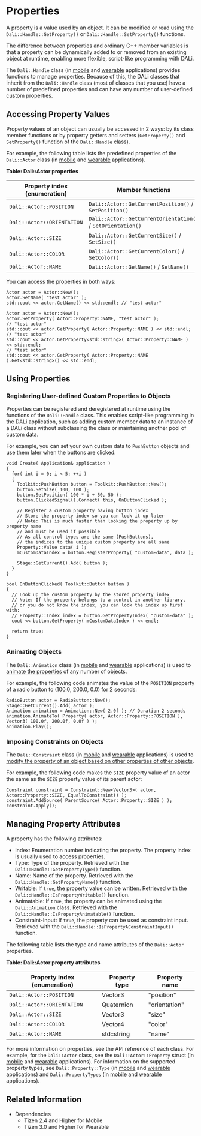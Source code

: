 # Properties


A property is a value used by an object. It can be modified or read using the `Dali::Handle::GetProperty()` or `Dali::Handle::SetProperty()` functions.

The difference between properties and ordinary C++ member variables is that a property can be dynamically added to or removed from an existing object at runtime, enabling more flexible, script-like programming with DALi.

The `Dali::Handle` class (in [mobile](../../../api/mobile/latest/classDali_1_1Handle.html) and [wearable](../../../api/wearable/latest/classDali_1_1Handle.html) applications) provides functions to manage properties. Because of this, the DALi classes that inherit from the `Dali::Handle` class (most of classes that you use) have a number of predefined properties and can have any number of user-defined custom properties.

## Accessing Property Values

Property values of an object can usually be accessed in 2 ways: by its class member functions or by property getters and setters (`GetProperty()` and `SetProperty()` function of the `Dali::Handle` class).

For example, the following table lists the predefined properties of the `Dali::Actor` class (in [mobile](../../../api/mobile/latest/classDali_1_1Actor.html) and [wearable](../../../api/wearable/latest/classDali_1_1Actor.html) applications).

**Table: Dali::Actor properties**

| Property index (enumeration) | Member functions                         |
|------------------------------|------------------------------------------|
| `Dali::Actor::POSITION`      | `Dali::Actor::GetCurrentPosition()` / `SetPosition()` |
| `Dali::Actor::ORIENTATION`   | `Dali::Actor::GetCurrentOrientation()` / `SetOrientation()` |
| `Dali::Actor::SIZE`          | `Dali::Actor::GetCurrentSize()` / `SetSize()` |
| `Dali::Actor::COLOR`         | `Dali::Actor::GetCurrentColor()` / `SetColor()` |
| `Dali::Actor::NAME`          | `Dali::Actor::GetName()` / `SetName()`   |

You can access the properties in both ways:

```
Actor actor = Actor::New();
actor.SetName( "test actor" );
std::cout << actor.GetName() << std::endl; // "test actor"
```

```
Actor actor = Actor::New();
actor.SetProperty( Actor::Property::NAME, "test actor" );
// "test actor"
std::cout << actor.GetProperty( Actor::Property::NAME ) << std::endl;
// "test actor"
std::cout << actor.GetProperty<std::string>( Actor::Property::NAME ) << std::endl;
// "test actor"
std::cout << actor.GetProperty( Actor::Property::NAME ).Get<std::string>() << std::endl;
```

## Using Properties

### Registering User-defined Custom Properties to Objects

Properties can be registered and deregistered at runtime using the functions of the `Dali::Handle` class. This enables script-like programming in the DALi application, such as adding custom member data to an instance of a DALi class without subclassing the class or maintaining another pool of custom data.

For example, you can set your own custom data to `PushButton` objects and use them later when the buttons are clicked:

```
void Create( Application& application )
{
  for( int i = 0; i < 5; ++i )
  {
    Toolkit::PushButton button = Toolkit::PushButton::New();
    button.SetSize( 100, 100 );
    button.SetPosition( 100 * i + 50, 50 );
    button.ClickedSignal().Connect( this, OnButtonClicked );

    // Register a custom property having button index
    // Store the property index so you can look it up later
    // Note: This is much faster than looking the property up by property name
    // and must be used if possible
    // As all control types are the same (PushButtons),
    // the indices to the unique custom property are all same
    Property::Value data( i );
    mCustomDataIndex = button.RegisterProperty( "custom-data", data );

    Stage::GetCurrent().Add( button );
  }
}

bool OnButtonClicked( Toolkit::Button button )
{
  // Look up the custom property by the stored property index
  // Note: If the property belongs to a control in another library,
  // or you do not know the index, you can look the index up first with:
  // Property::Index index = button.GetPropertyIndex( "custom-data" );
  cout << button.GetProperty( mCustomDataIndex ) << endl;

  return true;
}
```

### Animating Objects

The `Dali::Animation` class (in [mobile](../../../api/mobile/latest/classDali_1_1Animation.html) and [wearable](../../../api/wearable/latest/classDali_1_1Animation.html) applications) is used to [animate the properties](animation.md) of any number of objects.

For example, the following code animates the value of the `POSITION` property of a radio button to (100.0, 200.0, 0.0) for 2 seconds:

```
RadioButton actor = RadioButton::New();
Stage::GetCurrent().Add( actor );
Animation animation = Animation::New( 2.0f ); // Duration 2 seconds
animation.AnimateTo( Property( actor, Actor::Property::POSITION ), Vector3( 100.0f, 200.0f, 0.0f ) );
animation.Play();
```

### Imposing Constraints on Objects

The `Dali::Constraint` class (in [mobile](../../../api/mobile/latest/classDali_1_1Constraint.html) and [wearable](../../../api/wearable/latest/classDali_1_1Constraint.html) applications) is used to [modify the property of an object based on other properties of other objects](constraints.md).

For example, the following code makes the `SIZE` property value of an actor the same as the `SIZE` property value of its parent actor:

```
Constraint constraint = Constraint::New<Vector3>( actor, Actor::Property::SIZE, EqualToConstraint() );
constraint.AddSource( ParentSource( Actor::Property::SIZE ) );
constraint.Apply();
```

## Managing Property Attributes

A property has the following attributes:

- Index: Enumeration number indicating the property. The property index is usually used to access properties.
- Type: Type of the property. Retrieved with the `Dali::Handle::GetPropertyType()` function.
- Name: Name of the property. Retrieved with the `Dali::Handle::GetPropertyName()` function.
- Writable: If `true`, the property value can be written. Retrieved with the `Dali::Handle::IsPropertyWritable()` function.
- Animatable: If `true`, the property can be animated using the `Dali::Animation` class. Retrieved with the `Dali::Handle::IsPropertyAnimatable()` function.
- Constraint-Input: If `true`, the property can be used as constraint input. Retrieved with the `Dali::Handle::IsPropertyAConstraintInput()` function.

The following table lists the type and name attributes of the `Dali::Actor` properties.

**Table: Dali::Actor property attributes**

| Property index (enumeration) | Property type | Property name |
|------------------------------|---------------|---------------|
| `Dali::Actor::POSITION`      | Vector3       | "position"    |
| `Dali::Actor::ORIENTATION`   | Quaternion    | "orientation" |
| `Dali::Actor::SIZE`          | Vector3       | "size"        |
| `Dali::Actor::COLOR`         | Vector4       | "color"       |
| `Dali::Actor::NAME`          | std::string   | "name"        |

For more information on properties, see the API reference of each class. For example, for the `Dali::Actor` class, see the `Dali::Actor::Property` struct (in [mobile](../../../api/mobile/latest/structDali_1_1Actor_1_1Property.html) and [wearable](../../../api/wearable/latest/structDali_1_1Actor_1_1Property.html) applications). For information on the supported property types, see `Dali::Property::Type` (in [mobile](../../../api/mobile/latest/classDali_1_1Property.html#acb569f557811bc94d2e98b5c880d759c) and [wearable](../../../api/wearable/latest/classDali_1_1Property.html#acb569f557811bc94d2e98b5c880d759c) applications) and `Dali::PropertyTypes` (in [mobile](../../../api/mobile/latest/namespaceDali_1_1PropertyTypes.html) and [wearable](../../../api/wearable/latest/namespaceDali_1_1PropertyTypes.html) applications).

## Related Information
- Dependencies
  - Tizen 2.4 and Higher for Mobile
  - Tizen 3.0 and Higher for Wearable
